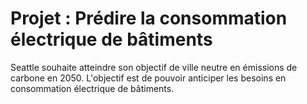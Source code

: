 # Projet : Prédire la consommation électrique de bâtiments
Seattle souhaite atteindre son objectif de ville neutre en émissions de carbone en 2050. L'objectif est de pouvoir anticiper les besoins en consommation électrique de bâtiments.
